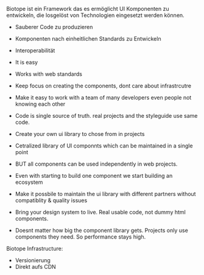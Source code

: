 Biotope ist ein Framework das es ermöglicht UI Komponenten zu entwickeln, die losgelöst von Technologien eingesetzt werden können.

-	Sauberer Code zu produzieren
-	Komponenten nach einheitlichen Standards zu Entwickeln
-	Interoperabilität 
-	It is easy
-	Works with web standards
-	Keep focus on creating the components, dont care about infrastrcutre
-	Make it easy to work with a team of many developers even people not knowing each other
-	Code is single source of truth. real projects and the styleguide use same code.
-	Create your own ui library to chose from in projects


-	Cetralized library of UI componnts which can be maintained in a single point
-	BUT all components can be used independently in web projects.
-	Even with starting to build one component we start building an ecosystem
-	Make it possbile to maintain the ui library with different partners without compatiblity & quality issues
-	Bring your design system to live. Real usable code, not dummy html components.
-	Doesnt matter how big the component library gets. Projects only use components they need. So performance stays high.

Biotope Infrastructure:
-	Versionierung
-	Direkt aufs CDN
